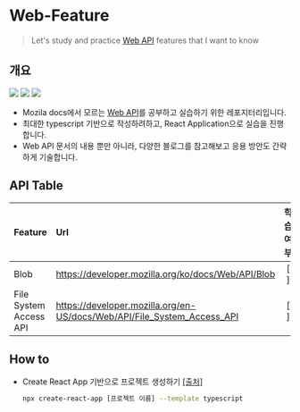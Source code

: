 # Web-Feature
> Let's study and practice [Web API](https://developer.mozilla.org/ko/docs/Web/API) features that I want to know

## 개요

<div>

  <img src="https://img.shields.io/badge/JavaScript-yellow?style=flat-square&logo=JavaScript&logoColor=white"/>
  <img src="https://img.shields.io/badge/TypeScript-007acc?style=flat-square&logo=TypeScript&logoColor=white"/>

  <img src="https://img.shields.io/badge/React-61DBFB?style=flat-square&logo=React&logoColor=black"/>
</div>


- Mozila docs에서 모르는 [Web API](https://developer.mozilla.org/ko/docs/Web/API)를 공부하고 실습하기 위한 레포지터리입니다.
- 최대한 typescript 기반으로 작성하려하고, React Application으로 실습을 진행합니다.
- Web API 문서의 내용 뿐만 아니라, 다양한 블로그를 참고해보고 응용 방안도 간략하게 기술합니다.

## API Table

| Feature | Url | 학습 여부 | 학습 일자 | 
| :------- | :------- | :-------: | :-------: |
| Blob | https://developer.mozilla.org/ko/docs/Web/API/Blob | [ ] | |
| File System Access API | https://developer.mozilla.org/en-US/docs/Web/API/File_System_Access_API | [ ] | | 


## How to

- Create React App 기반으로 프로젝트 생성하기 [[출처]](https://velog.io/@miiunii/CRACreate-React-App%EC%9C%BC%EB%A1%9C-Typescript-%EC%84%A4%EC%A0%95%ED%95%98%EA%B8%B0)
    ```bash
    npx create-react-app [프로젝트 이름] --template typescript
    ```
